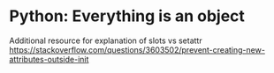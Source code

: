 # Python: Everything is an object
Additional resource for explanation of slots vs setattr https://stackoverflow.com/questions/3603502/prevent-creating-new-attributes-outside-init
